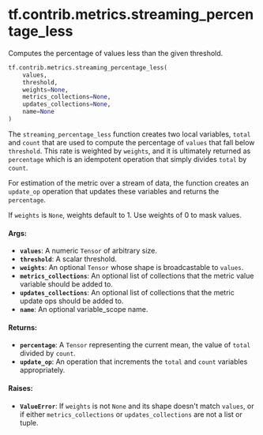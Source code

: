 <div itemscope itemtype="http://developers.google.com/ReferenceObject">
<meta itemprop="name" content="tf.contrib.metrics.streaming_percentage_less" />
<meta itemprop="path" content="Stable" />
</div>

# tf.contrib.metrics.streaming_percentage_less

Computes the percentage of values less than the given threshold.

``` python
tf.contrib.metrics.streaming_percentage_less(
    values,
    threshold,
    weights=None,
    metrics_collections=None,
    updates_collections=None,
    name=None
)
```

<!-- Placeholder for "Used in" -->

The `streaming_percentage_less` function creates two local variables,
`total` and `count` that are used to compute the percentage of `values` that
fall below `threshold`. This rate is weighted by `weights`, and it is
ultimately returned as `percentage` which is an idempotent operation that
simply divides `total` by `count`.

For estimation of the metric over a stream of data, the function creates an
`update_op` operation that updates these variables and returns the
`percentage`.

If `weights` is `None`, weights default to 1. Use weights of 0 to mask values.

#### Args:


* <b>`values`</b>: A numeric `Tensor` of arbitrary size.
* <b>`threshold`</b>: A scalar threshold.
* <b>`weights`</b>: An optional `Tensor` whose shape is broadcastable to `values`.
* <b>`metrics_collections`</b>: An optional list of collections that the metric value
  variable should be added to.
* <b>`updates_collections`</b>: An optional list of collections that the metric update
  ops should be added to.
* <b>`name`</b>: An optional variable_scope name.


#### Returns:


* <b>`percentage`</b>: A `Tensor` representing the current mean, the value of `total`
  divided by `count`.
* <b>`update_op`</b>: An operation that increments the `total` and `count` variables
  appropriately.


#### Raises:


* <b>`ValueError`</b>: If `weights` is not `None` and its shape doesn't match `values`,
  or if either `metrics_collections` or `updates_collections` are not a list
  or tuple.